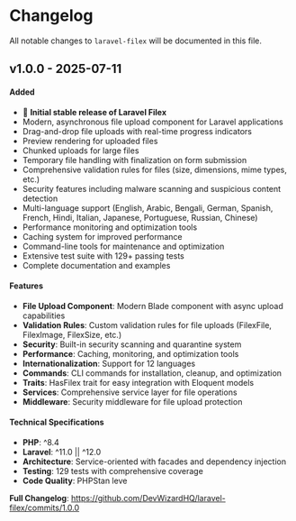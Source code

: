 # Changelog

All notable changes to `laravel-filex` will be documented in this file.

## v1.0.0 - 2025-07-11

#### Added

- 🎉 **Initial stable release of Laravel Filex**
- Modern, asynchronous file upload component for Laravel applications
- Drag-and-drop file uploads with real-time progress indicators
- Preview rendering for uploaded files
- Chunked uploads for large files
- Temporary file handling with finalization on form submission
- Comprehensive validation rules for files (size, dimensions, mime types, etc.)
- Security features including malware scanning and suspicious content detection
- Multi-language support (English, Arabic, Bengali, German, Spanish, French, Hindi, Italian, Japanese, Portuguese, Russian, Chinese)
- Performance monitoring and optimization tools
- Caching system for improved performance
- Command-line tools for maintenance and optimization
- Extensive test suite with 129+ passing tests
- Complete documentation and examples

#### Features

- **File Upload Component**: Modern Blade component with async upload capabilities
- **Validation Rules**: Custom validation rules for file uploads (FilexFile, FilexImage, FilexSize, etc.)
- **Security**: Built-in security scanning and quarantine system
- **Performance**: Caching, monitoring, and optimization tools
- **Internationalization**: Support for 12 languages
- **Commands**: CLI commands for installation, cleanup, and optimization
- **Traits**: HasFilex trait for easy integration with Eloquent models
- **Services**: Comprehensive service layer for file operations
- **Middleware**: Security middleware for file upload protection

#### Technical Specifications

- **PHP**: ^8.4
- **Laravel**: ^11.0 || ^12.0
- **Architecture**: Service-oriented with facades and dependency injection
- **Testing**: 129 tests with comprehensive coverage
- **Code Quality**: PHPStan leve

**Full Changelog**: https://github.com/DevWizardHQ/laravel-filex/commits/1.0.0
